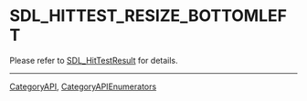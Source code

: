 # SDL_HITTEST_RESIZE_BOTTOMLEFT

Please refer to [SDL_HitTestResult](SDL_HitTestResult) for details.

----
[CategoryAPI](CategoryAPI), [CategoryAPIEnumerators](CategoryAPIEnumerators)

